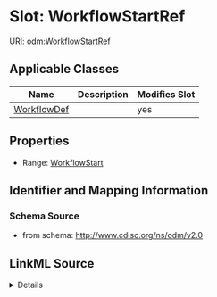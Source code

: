 # Slot: WorkflowStartRef

URI: [odm:WorkflowStartRef](http://www.cdisc.org/ns/odm/v2.0/WorkflowStartRef)



<!-- no inheritance hierarchy -->




## Applicable Classes

| Name | Description | Modifies Slot |
| --- | --- | --- |
[WorkflowDef](WorkflowDef.md) |  |  yes  |







## Properties

* Range: [WorkflowStart](WorkflowStart.md)





## Identifier and Mapping Information







### Schema Source


* from schema: http://www.cdisc.org/ns/odm/v2.0




## LinkML Source

<details>
```yaml
name: WorkflowStartRef
from_schema: http://www.cdisc.org/ns/odm/v2.0
rank: 1000
alias: WorkflowStartRef
domain_of:
- WorkflowDef
range: WorkflowStart

```
</details>